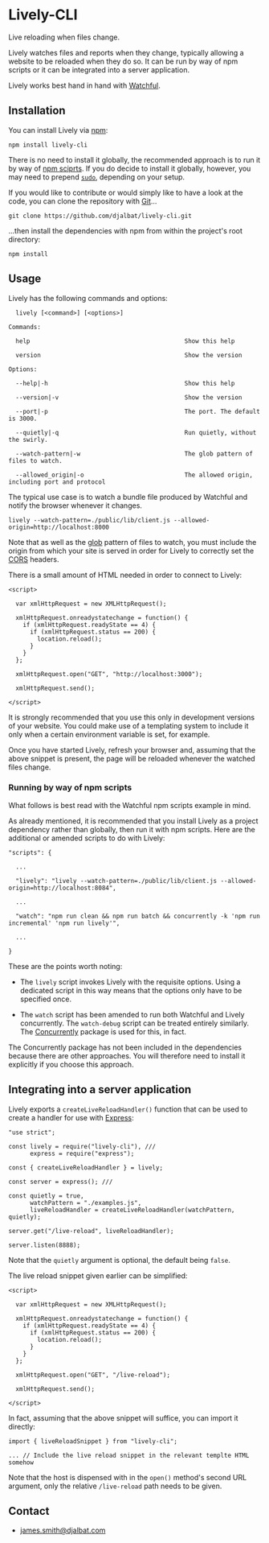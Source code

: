 # Lively-CLI

Live reloading when files change.

Lively watches files and reports when they change, typically allowing a website to be reloaded when they do so. It can be run by way of npm scripts or it can be integrated into a server application.

Lively works best hand in hand with [Watchful](https://github.com/djalbat/watchful-cli). 

## Installation

You can install Lively via [npm](https://www.npmjs.com/):
 
    npm install lively-cli
    
There is no need to install it globally, the recommended approach is to run it by way of [npm sciprts](https://docs.npmjs.com/misc/scripts). If you do decide to install it globally, however, you may need to prepend [`sudo`](https://en.wikipedia.org/wiki/Sudo), depending on your setup.

If you would like to contribute or would simply like to have a look at the code, you can clone the repository with [Git](https://git-scm.com/)...

    git clone https://github.com/djalbat/lively-cli.git

...then install the dependencies with npm from within the project's root directory:

    npm install
    
## Usage

Lively has the following commands and options:

```
  lively [<command>] [<options>]

Commands:

  help                                           Show this help

  version                                        Show the version
  
Options:

  --help|-h                                      Show this help
  
  --version|-v                                   Show the version

  --port|-p                                      The port. The default is 3000.

  --quietly|-q                                   Run quietly, without the swirly.

  --watch-pattern|-w                             The glob pattern of files to watch.

  --allowed_origin|-o                            The allowed origin, including port and protocol
```

The typical use case is to watch a bundle file produced by Watchful and notify the browser whenever it changes.

    lively --watch-pattern=./public/lib/client.js --allowed-origin=http://localhost:8000
    
Note that as well as the [glob](https://en.wikipedia.org/wiki/Glob_(programming)) pattern of files to watch, you must include the origin from which your site is served in order for Lively to correctly set the [CORS](https://developer.mozilla.org/en-US/docs/Web/HTTP/CORS) headers.

There is a small amount of HTML needed in order to connect to Lively:

```
<script>

  var xmlHttpRequest = new XMLHttpRequest();

  xmlHttpRequest.onreadystatechange = function() {
    if (xmlHttpRequest.readyState == 4) {
      if (xmlHttpRequest.status == 200) {
        location.reload();
      }
    }
  };

  xmlHttpRequest.open("GET", "http://localhost:3000");

  xmlHttpRequest.send();

</script>
```

It is strongly recommended that you use this only in development versions of your website. You could make use of a templating system to include it only when a certain environment variable is set, for example.

Once you have started Lively, refresh your browser and, assuming that the above snippet is present, the page will be reloaded whenever the watched files change.

### Running by way of npm scripts

What follows is best read with the Watchful npm scripts example in mind. 

As already mentioned, it is recommended that you install Lively as a project dependency rather than globally, then run it with npm scripts. Here are the additional or amended scripts to do with Lively: 

```
"scripts": {
  
  ...
    
  "lively": "lively --watch-pattern=./public/lib/client.js --allowed-origin=http://localhost:8084",
    
  ...
    
  "watch": "npm run clean && npm run batch && concurrently -k 'npm run incremental' 'npm run lively'",
    
  ...
    
}
```

These are the points worth noting:

* The `lively` script invokes Lively with the requisite options. Using a dedicated script in this way means that the options only have to be specified once.

* The `watch` script has been amended to run both Watchful and Lively concurrently. The `watch-debug` script can be treated entirely similarly. The [Concurrently](https://github.com/open-cli-tools/concurrently) package is used for this, in fact.

The Concurrently package has not been included in the dependencies because there are other approaches. You will therefore need to install it explicitly if you choose this approach.

## Integrating into a server application

Lively exports a `createLiveReloadHandler()` function that can be used to create a handler for use with [Express](https://expressjs.com/):

```
"use strict";

const lively = require("lively-cli"), ///
      express = require("express");

const { createLiveReloadHandler } = lively;

const server = express(); ///

const quietly = true,
      watchPattern = "./examples.js",
      liveReloadHandler = createLiveReloadHandler(watchPattern, quietly);

server.get("/live-reload", liveReloadHandler);

server.listen(8888);
```
Note that the `quietly` argument is optional, the default being `false`.

The live reload snippet given earlier can be simplified:

```
<script>

  var xmlHttpRequest = new XMLHttpRequest();

  xmlHttpRequest.onreadystatechange = function() {
    if (xmlHttpRequest.readyState == 4) {
      if (xmlHttpRequest.status == 200) {
        location.reload();
      }
    }
  };

  xmlHttpRequest.open("GET", "/live-reload");

  xmlHttpRequest.send();

</script>
```

In fact, assuming that the above snippet will suffice, you can import it directly:

```
import { liveReloadSnippet } from "lively-cli";

... // Include the live reload snippet in the relevant templte HTML somehow
```

Note that the host is dispensed with in the `open()` method's second URL argument, only the relative `/live-reload` path needs to be given.

## Contact

- james.smith@djalbat.com
